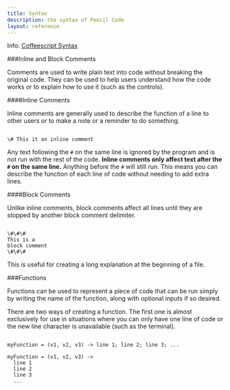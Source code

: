 ```yaml
---
title: Syntax
description: the syntax of Pencil Code
layout: reference
---
```


Info: [Coffeescript Syntax](https://arcturo.github.io/library/coffeescript/02_syntax.html)

###Inline and Block Comments

Comments are used to write plain text into code without breaking the original code. They can be used to help users understand how the code works or to explain how to use it (such as the controls). 

####Inline Comments

Inline comments are generally used to describe the function of a line to other users or to make a note or a reminder to do something. 

<code class="jumbo">
<span data-dfn="inline comment delimiter">\#</span> This it an inline comment
</code>

Any text following the `#` on the same line is ignored by the program and is not run with the rest of the code. **Inline comments only affect text after the `#` on the same line.** Anything before the `#` will still run. This means you can describe the function of each line of code without needing to add extra lines. 

####Block Comments

Unlike inline comments, block comments affect all lines until they are stopped by another block comment delimiter. 

<code class="jumbo">
<span data-dfnup="block comment delimiter">\#\#\#</span>
This is a
block comment
\#\#\#
</code>

This is useful for creating a long explanation at the beginning of a file. 

###Functions

Functions can be used to represent a piece of code that can be run simply by writing the name of the function, along with optional inputs if so desired. 

There are two ways of creating a function. The first one is almost exclusively for use in situations where you can only have one line of code or the new line character is unavailable (such as the terminal). 

<code class="examp">
<span data-dfnup="name">myFunction</span> = (<span data-dfnup="inputs">v1, v2, v3</span>) -> line 1<span data-note="line seperator">;</span> line 2; line 3; ...
</code>

<code class="examp">
<span data-dfnup="name">myFunction</span> = (<span data-dfnup="inputs">v1, v2, v3</span>) -> 
  line 1
  line 2
  line 3
  ...
</code>
